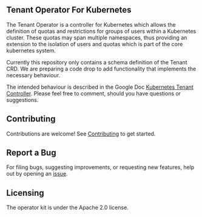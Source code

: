
## Tenant Operator For Kubernetes

The Tenant Operator is a controller for Kubernetes which allows the definition of quotas and restrictions for groups of users within a Kubernetes cluster. These quotas may span multiple namespaces, thus providing an extension to the isolation of users and quotas which is part of the core kubernetes system.

Currently this repository only contains a schema definition of the Tenant CRD. We are preparing a code drop to add functionality that implements the necessary behaviour.

The intended behaviour is described in the Google Doc [Kubernetes Tenant Controller](https://docs.google.com/document/d/1auNOT2Hpguaxcqg8dX6JLLw5-RYQ0Abp6_-OcUP4pbI/edit?usp=sharing). Please feel free to comment, should you have questions or suggestions.

## Contributing

Contributions are welcome! See [Contributing](CONTRIBUTING.md) to get started.

## Report a Bug

For filing bugs, suggesting improvements, or requesting new features, help out by opening an [issue](https://github.com/k8s-tamias/tenant-operator/issues).

## Licensing

The operator kit is under the Apache 2.0 license.

